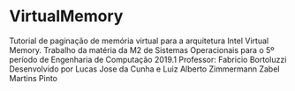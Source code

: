 # VirtualMemory
Tutorial de paginação de memória virtual para a arquitetura Intel Virtual Memory.
Trabalho da matéria da M2 de Sistemas Operacionais para o 5º período de Engenharia de Computação 2019.1
Professor: Fabricio Bortoluzzi
Desenvolvido por Lucas Jose da Cunha e Luiz Alberto Zimmermann Zabel Martins Pinto
